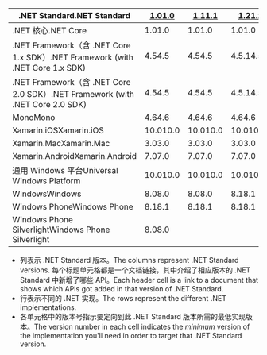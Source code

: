 | <span data-ttu-id="1664a-101">.NET Standard</span><span class="sxs-lookup"><span data-stu-id="1664a-101">.NET Standard</span></span>                             | <span data-ttu-id="1664a-102">[1.0]</span><span class="sxs-lookup"><span data-stu-id="1664a-102">[1.0]</span></span> | <span data-ttu-id="1664a-103">[1.1]</span><span class="sxs-lookup"><span data-stu-id="1664a-103">[1.1]</span></span>  | <span data-ttu-id="1664a-104">[1.2]</span><span class="sxs-lookup"><span data-stu-id="1664a-104">[1.2]</span></span> | <span data-ttu-id="1664a-105">[1.3]</span><span class="sxs-lookup"><span data-stu-id="1664a-105">[1.3]</span></span> | <span data-ttu-id="1664a-106">[1.4]</span><span class="sxs-lookup"><span data-stu-id="1664a-106">[1.4]</span></span> | <span data-ttu-id="1664a-107">[1.5]</span><span class="sxs-lookup"><span data-stu-id="1664a-107">[1.5]</span></span>      | <span data-ttu-id="1664a-108">[1.6]</span><span class="sxs-lookup"><span data-stu-id="1664a-108">[1.6]</span></span>      | <span data-ttu-id="1664a-109">[2.0]</span><span class="sxs-lookup"><span data-stu-id="1664a-109">[2.0]</span></span>      |
|-------------------------------------------|-------|--------|-------|-------|-------|------------|------------|------------|
| <span data-ttu-id="1664a-110">.NET 核心</span><span class="sxs-lookup"><span data-stu-id="1664a-110">.NET Core</span></span>                                 | <span data-ttu-id="1664a-111">1.0</span><span class="sxs-lookup"><span data-stu-id="1664a-111">1.0</span></span>   | <span data-ttu-id="1664a-112">1.0</span><span class="sxs-lookup"><span data-stu-id="1664a-112">1.0</span></span>    | <span data-ttu-id="1664a-113">1.0</span><span class="sxs-lookup"><span data-stu-id="1664a-113">1.0</span></span>   | <span data-ttu-id="1664a-114">1.0</span><span class="sxs-lookup"><span data-stu-id="1664a-114">1.0</span></span>   | <span data-ttu-id="1664a-115">1.0</span><span class="sxs-lookup"><span data-stu-id="1664a-115">1.0</span></span>   | <span data-ttu-id="1664a-116">1.0</span><span class="sxs-lookup"><span data-stu-id="1664a-116">1.0</span></span>        | <span data-ttu-id="1664a-117">1.0</span><span class="sxs-lookup"><span data-stu-id="1664a-117">1.0</span></span>        | <span data-ttu-id="1664a-118">2.0</span><span class="sxs-lookup"><span data-stu-id="1664a-118">2.0</span></span>        |
| <span data-ttu-id="1664a-119">.NET Framework（含 .NET Core 1.x SDK）</span><span class="sxs-lookup"><span data-stu-id="1664a-119">.NET Framework (with .NET Core 1.x SDK)</span></span>   | <span data-ttu-id="1664a-120">4.5</span><span class="sxs-lookup"><span data-stu-id="1664a-120">4.5</span></span>   | <span data-ttu-id="1664a-121">4.5</span><span class="sxs-lookup"><span data-stu-id="1664a-121">4.5</span></span>    | <span data-ttu-id="1664a-122">4.5.1</span><span class="sxs-lookup"><span data-stu-id="1664a-122">4.5.1</span></span> | <span data-ttu-id="1664a-123">4.6</span><span class="sxs-lookup"><span data-stu-id="1664a-123">4.6</span></span>   | <span data-ttu-id="1664a-124">4.6.1</span><span class="sxs-lookup"><span data-stu-id="1664a-124">4.6.1</span></span> | <span data-ttu-id="1664a-125">4.6.2</span><span class="sxs-lookup"><span data-stu-id="1664a-125">4.6.2</span></span>      |            |            |
| <span data-ttu-id="1664a-126">.NET Framework（含 .NET Core 2.0 SDK）</span><span class="sxs-lookup"><span data-stu-id="1664a-126">.NET Framework (with .NET Core 2.0 SDK)</span></span>   | <span data-ttu-id="1664a-127">4.5</span><span class="sxs-lookup"><span data-stu-id="1664a-127">4.5</span></span>   | <span data-ttu-id="1664a-128">4.5</span><span class="sxs-lookup"><span data-stu-id="1664a-128">4.5</span></span>    | <span data-ttu-id="1664a-129">4.5.1</span><span class="sxs-lookup"><span data-stu-id="1664a-129">4.5.1</span></span> | <span data-ttu-id="1664a-130">4.6</span><span class="sxs-lookup"><span data-stu-id="1664a-130">4.6</span></span>   | <span data-ttu-id="1664a-131">4.6.1</span><span class="sxs-lookup"><span data-stu-id="1664a-131">4.6.1</span></span> | <span data-ttu-id="1664a-132">4.6.1</span><span class="sxs-lookup"><span data-stu-id="1664a-132">4.6.1</span></span>      | <span data-ttu-id="1664a-133">4.6.1</span><span class="sxs-lookup"><span data-stu-id="1664a-133">4.6.1</span></span>      | <span data-ttu-id="1664a-134">4.6.1</span><span class="sxs-lookup"><span data-stu-id="1664a-134">4.6.1</span></span>      |
| <span data-ttu-id="1664a-135">Mono</span><span class="sxs-lookup"><span data-stu-id="1664a-135">Mono</span></span>                                      | <span data-ttu-id="1664a-136">4.6</span><span class="sxs-lookup"><span data-stu-id="1664a-136">4.6</span></span>   | <span data-ttu-id="1664a-137">4.6</span><span class="sxs-lookup"><span data-stu-id="1664a-137">4.6</span></span>    | <span data-ttu-id="1664a-138">4.6</span><span class="sxs-lookup"><span data-stu-id="1664a-138">4.6</span></span>   | <span data-ttu-id="1664a-139">4.6</span><span class="sxs-lookup"><span data-stu-id="1664a-139">4.6</span></span>   | <span data-ttu-id="1664a-140">4.6</span><span class="sxs-lookup"><span data-stu-id="1664a-140">4.6</span></span>   | <span data-ttu-id="1664a-141">4.6</span><span class="sxs-lookup"><span data-stu-id="1664a-141">4.6</span></span>        | <span data-ttu-id="1664a-142">4.6</span><span class="sxs-lookup"><span data-stu-id="1664a-142">4.6</span></span>        | <span data-ttu-id="1664a-143">5.4</span><span class="sxs-lookup"><span data-stu-id="1664a-143">5.4</span></span>        |
| <span data-ttu-id="1664a-144">Xamarin.iOS</span><span class="sxs-lookup"><span data-stu-id="1664a-144">Xamarin.iOS</span></span>                               | <span data-ttu-id="1664a-145">10.0</span><span class="sxs-lookup"><span data-stu-id="1664a-145">10.0</span></span>  | <span data-ttu-id="1664a-146">10.0</span><span class="sxs-lookup"><span data-stu-id="1664a-146">10.0</span></span>   | <span data-ttu-id="1664a-147">10.0</span><span class="sxs-lookup"><span data-stu-id="1664a-147">10.0</span></span>  | <span data-ttu-id="1664a-148">10.0</span><span class="sxs-lookup"><span data-stu-id="1664a-148">10.0</span></span>  | <span data-ttu-id="1664a-149">10.0</span><span class="sxs-lookup"><span data-stu-id="1664a-149">10.0</span></span>  | <span data-ttu-id="1664a-150">10.0</span><span class="sxs-lookup"><span data-stu-id="1664a-150">10.0</span></span>       | <span data-ttu-id="1664a-151">10.0</span><span class="sxs-lookup"><span data-stu-id="1664a-151">10.0</span></span>       | <span data-ttu-id="1664a-152">10.14</span><span class="sxs-lookup"><span data-stu-id="1664a-152">10.14</span></span>      |
| <span data-ttu-id="1664a-153">Xamarin.Mac</span><span class="sxs-lookup"><span data-stu-id="1664a-153">Xamarin.Mac</span></span>                               | <span data-ttu-id="1664a-154">3.0</span><span class="sxs-lookup"><span data-stu-id="1664a-154">3.0</span></span>   | <span data-ttu-id="1664a-155">3.0</span><span class="sxs-lookup"><span data-stu-id="1664a-155">3.0</span></span>    | <span data-ttu-id="1664a-156">3.0</span><span class="sxs-lookup"><span data-stu-id="1664a-156">3.0</span></span>   | <span data-ttu-id="1664a-157">3.0</span><span class="sxs-lookup"><span data-stu-id="1664a-157">3.0</span></span>   | <span data-ttu-id="1664a-158">3.0</span><span class="sxs-lookup"><span data-stu-id="1664a-158">3.0</span></span>   | <span data-ttu-id="1664a-159">3.0</span><span class="sxs-lookup"><span data-stu-id="1664a-159">3.0</span></span>        | <span data-ttu-id="1664a-160">3.0</span><span class="sxs-lookup"><span data-stu-id="1664a-160">3.0</span></span>        | <span data-ttu-id="1664a-161">3.8</span><span class="sxs-lookup"><span data-stu-id="1664a-161">3.8</span></span>        |
| <span data-ttu-id="1664a-162">Xamarin.Android</span><span class="sxs-lookup"><span data-stu-id="1664a-162">Xamarin.Android</span></span>                           | <span data-ttu-id="1664a-163">7.0</span><span class="sxs-lookup"><span data-stu-id="1664a-163">7.0</span></span>   | <span data-ttu-id="1664a-164">7.0</span><span class="sxs-lookup"><span data-stu-id="1664a-164">7.0</span></span>    | <span data-ttu-id="1664a-165">7.0</span><span class="sxs-lookup"><span data-stu-id="1664a-165">7.0</span></span>   | <span data-ttu-id="1664a-166">7.0</span><span class="sxs-lookup"><span data-stu-id="1664a-166">7.0</span></span>   | <span data-ttu-id="1664a-167">7.0</span><span class="sxs-lookup"><span data-stu-id="1664a-167">7.0</span></span>   | <span data-ttu-id="1664a-168">7.0</span><span class="sxs-lookup"><span data-stu-id="1664a-168">7.0</span></span>        | <span data-ttu-id="1664a-169">7.0</span><span class="sxs-lookup"><span data-stu-id="1664a-169">7.0</span></span>        | <span data-ttu-id="1664a-170">8.0</span><span class="sxs-lookup"><span data-stu-id="1664a-170">8.0</span></span>        |
| <span data-ttu-id="1664a-171">通用 Windows 平台</span><span class="sxs-lookup"><span data-stu-id="1664a-171">Universal Windows Platform</span></span>                | <span data-ttu-id="1664a-172">10.0</span><span class="sxs-lookup"><span data-stu-id="1664a-172">10.0</span></span>  | <span data-ttu-id="1664a-173">10.0</span><span class="sxs-lookup"><span data-stu-id="1664a-173">10.0</span></span>   | <span data-ttu-id="1664a-174">10.0</span><span class="sxs-lookup"><span data-stu-id="1664a-174">10.0</span></span>  | <span data-ttu-id="1664a-175">10.0</span><span class="sxs-lookup"><span data-stu-id="1664a-175">10.0</span></span>  | <span data-ttu-id="1664a-176">10.0</span><span class="sxs-lookup"><span data-stu-id="1664a-176">10.0</span></span>  | <span data-ttu-id="1664a-177">10.0.16299</span><span class="sxs-lookup"><span data-stu-id="1664a-177">10.0.16299</span></span> | <span data-ttu-id="1664a-178">10.0.16299</span><span class="sxs-lookup"><span data-stu-id="1664a-178">10.0.16299</span></span> | <span data-ttu-id="1664a-179">10.0.16299</span><span class="sxs-lookup"><span data-stu-id="1664a-179">10.0.16299</span></span> |
| <span data-ttu-id="1664a-180">Windows</span><span class="sxs-lookup"><span data-stu-id="1664a-180">Windows</span></span>                                   | <span data-ttu-id="1664a-181">8.0</span><span class="sxs-lookup"><span data-stu-id="1664a-181">8.0</span></span>   | <span data-ttu-id="1664a-182">8.0</span><span class="sxs-lookup"><span data-stu-id="1664a-182">8.0</span></span>    | <span data-ttu-id="1664a-183">8.1</span><span class="sxs-lookup"><span data-stu-id="1664a-183">8.1</span></span>   |       |       |            |            |            |
| <span data-ttu-id="1664a-184">Windows Phone</span><span class="sxs-lookup"><span data-stu-id="1664a-184">Windows Phone</span></span>                             | <span data-ttu-id="1664a-185">8.1</span><span class="sxs-lookup"><span data-stu-id="1664a-185">8.1</span></span>   | <span data-ttu-id="1664a-186">8.1</span><span class="sxs-lookup"><span data-stu-id="1664a-186">8.1</span></span>    | <span data-ttu-id="1664a-187">8.1</span><span class="sxs-lookup"><span data-stu-id="1664a-187">8.1</span></span>   |       |       |            |            |            |
| <span data-ttu-id="1664a-188">Windows Phone Silverlight</span><span class="sxs-lookup"><span data-stu-id="1664a-188">Windows Phone Silverlight</span></span>                 | <span data-ttu-id="1664a-189">8.0</span><span class="sxs-lookup"><span data-stu-id="1664a-189">8.0</span></span>   |        |       |       |       |            |            |            |

- <span data-ttu-id="1664a-190">列表示 .NET Standard 版本。</span><span class="sxs-lookup"><span data-stu-id="1664a-190">The columns represent .NET Standard versions.</span></span> <span data-ttu-id="1664a-191">每个标题单元格都是一个文档链接，其中介绍了相应版本的 .NET Standard 中新增了哪些 API。</span><span class="sxs-lookup"><span data-stu-id="1664a-191">Each header cell is a link to a document that shows which APIs got added in that version of .NET Standard.</span></span>
- <span data-ttu-id="1664a-192">行表示不同的 .NET 实现。</span><span class="sxs-lookup"><span data-stu-id="1664a-192">The rows represent the different .NET implementations.</span></span>
- <span data-ttu-id="1664a-193">各单元格中的版本号指示要定向到此 .NET Standard 版本所需的最低实现版本。</span><span class="sxs-lookup"><span data-stu-id="1664a-193">The version number in each cell indicates the *minimum* version of the implementation you'll need in order to target that .NET Standard version.</span></span>

[1.0]: https://github.com/dotnet/standard/blob/master/docs/versions/netstandard1.0.md
[1.1]: https://github.com/dotnet/standard/blob/master/docs/versions/netstandard1.1.md
[1.2]: https://github.com/dotnet/standard/blob/master/docs/versions/netstandard1.2.md
[1.3]: https://github.com/dotnet/standard/blob/master/docs/versions/netstandard1.3.md
[1.4]: https://github.com/dotnet/standard/blob/master/docs/versions/netstandard1.4.md
[1.5]: https://github.com/dotnet/standard/blob/master/docs/versions/netstandard1.5.md
[1.6]: https://github.com/dotnet/standard/blob/master/docs/versions/netstandard1.6.md
[2.0]: https://github.com/dotnet/standard/blob/master/docs/versions/netstandard2.0.md
